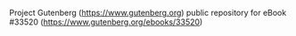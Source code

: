 Project Gutenberg (https://www.gutenberg.org) public repository for eBook #33520 (https://www.gutenberg.org/ebooks/33520)
